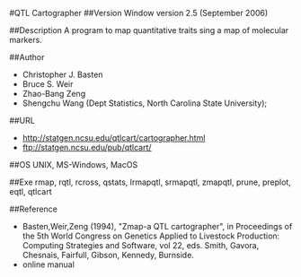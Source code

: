 #QTL Cartographer
##Version
Window version 2.5 (September 2006)

##Description
A program to map quantitative traits sing a map of molecular markers.

##Author
* Christopher J. Basten
* Bruce S. Weir
* Zhao-Bang Zeng
* Shengchu Wang (Dept Statistics, North Carolina State University);

##URL
* http://statgen.ncsu.edu/qtlcart/cartographer.html
* ftp://statgen.ncsu.edu/pub/qtlcart/

##OS
UNIX, MS-Windows, MacOS

##Exe
rmap, rqtl, rcross, qstats, lrmapqtl, srmapqtl, zmapqtl, prune, preplot, eqtl, qtlcart

##Reference
* Basten,Weir,Zeng (1994), "Zmap-a QTL cartographer", in Proceedings of the 5th World Congress on Genetics Applied to Livestock Production: Computing Strategies and Software, vol 22, eds. Smith, Gavora, Chesnais, Fairfull, Gibson, Kennedy, Burnside.
* online manual

